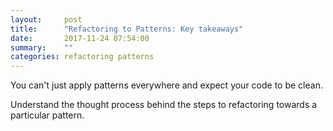 ```yaml
---
layout:     post
title:      "Refactoring to Patterns: Key takeaways"
date:       2017-11-24 07:54:00
summary:    "" 
categories: refactoring patterns
---
```


You can't just apply patterns everywhere and expect your code to be clean.  

Understand the thought process behind the steps to refactoring towards a particular pattern.